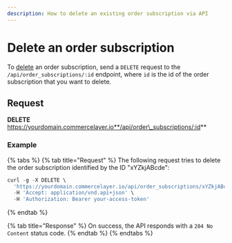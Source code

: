 ```yaml
---
description: How to delete an existing order subscription via API
---
```


# Delete an order subscription

To [delete](https://docs.commercelayer.io/developers/deleting-resources) an order subscription, send a `DELETE` request to the `/api/order_subscriptions/:id` endpoint, where `id` is the id of the order subscription that you want to delete.

## Request

**DELETE** https://yourdomain.commercelayer.io**/api/order\_subscriptions/:id**

### Example

{% tabs %}
{% tab title="Request" %}
The following request tries to delete the order subscription identified by the ID "xYZkjABcde":

```javascript
curl -g -X DELETE \
  'https://yourdomain.commercelayer.io/api/order_subscriptions/xYZkjABcde' \
  -H 'Accept: application/vnd.api+json' \
  -H 'Authorization: Bearer your-access-token'
```
{% endtab %}

{% tab title="Response" %}
On success, the API responds with a `204 No Content` status code.
{% endtab %}
{% endtabs %}
